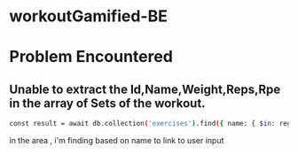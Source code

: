 # workoutGamified-BE


# Problem Encountered

## Unable to extract the Id,Name,Weight,Reps,Rpe in the array of Sets of the workout. 
```bash
const result = await db.collection('exercises').find({ name: { $in: regexes } }, { projection: { _id: 1, name: 1 } }).toArray();
``` 
in the area , i'm finding based on name to link to user input